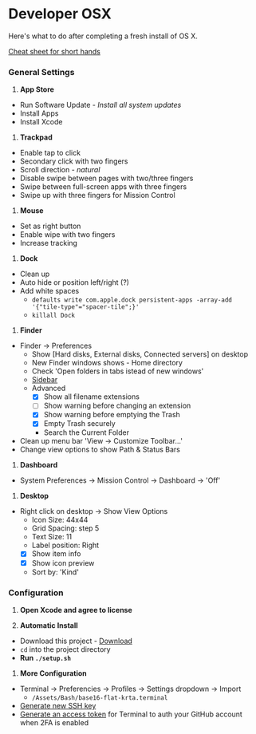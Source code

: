 # Developer OSX
Here's what to do after completing a fresh install of OS X.

[Cheat sheet for short hands](/BEST_PRACTICE.md)

### General Settings

1. __App Store__
  - Run Software Update - _Install all system updates_
  - Install Apps
  - Install Xcode

1. __Trackpad__
  - Enable tap to click
  - Secondary click with two fingers
  - Scroll direction - _natural_
  - Disable swipe between pages with two/three fingers
  - Swipe between full-screen apps with three fingers
  - Swipe up with three fingers for Mission Control

1. __Mouse__
  - Set as right button
  - Enable wipe with two fingers
  - Increase tracking

1. __Dock__
  - Clean up
  - Auto hide or position left/right (?)
  - Add white spaces
    - `defaults write com.apple.dock persistent-apps -array-add '{"tile-type"="spacer-tile";}'`
    - `killall Dock`

1. __Finder__
  - Finder -> Preferences
    - Show [Hard disks, External disks, Connected servers] on desktop
    - New Finder windows shows - Home directory
    - Check 'Open folders in tabs istead of new windows'
    - [Sidebar](/BEST_PRACTICE.md)
    - Advanced
      - [x] Show all filename extensions
      - [ ] Show warning before changing an extension
      - [x] Show warning before emptying the Trash
      - [x] Empty Trash securely
      - Search the Current Folder
  - Clean up menu bar 'View -> Customize Toolbar...'
  - Change view options to show Path & Status Bars

1. __Dashboard__
  - System Preferences -> Mission Control -> Dashboard -> 'Off'

1. __Desktop__
  - Right click on desktop -> Show View Options
    - Icon Size: 44x44
    - Grid Spacing: step 5
    - Text Size: 11
    - Label position: Right
    - [x] Show item info
    - [x] Show icon preview
    - Sort by: 'Kind'

### Configuration

1. __Open Xcode and agree to license__

1. __Automatic Install__
  - Download this project - [Download](https://github.com/ktabori/development-osx/archive/master.zip)
  - `cd` into the project directory
  - __Run `./setup.sh`__

1. __More Configuration__
  - Terminal -> Preferencies -> Profiles -> Settings dropdown -> Import
    - `/Assets/Bash/base16-flat-krta.terminal`
  - [Generate new SSH key](https://help.github.com/articles/generating-ssh-keys/)
  - [Generate an access token](https://help.github.com/articles/creating-an-access-token-for-command-line-use/) for Terminal to auth your GitHub account when 2FA is enabled
